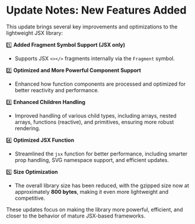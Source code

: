# Update Notes: New Features Added

This update brings several key improvements and optimizations to the lightweight JSX library:

1️⃣ **Added Fragment Symbol Support (JSX only)**

* Supports JSX `<></>` fragments internally via the `Fragment` symbol.

2️⃣ **Optimized and More Powerful Component Support**

* Enhanced how function components are processed and optimized for better reactivity and performance.

3️⃣ **Enhanced Children Handling**

* Improved handling of various child types, including arrays, nested arrays, functions (reactive), and primitives, ensuring more robust rendering.

4️⃣ **Optimized JSX Function**

* Streamlined the `jsx` function for better performance, including smarter prop handling, SVG namespace support, and efficient updates.

5️⃣ **Size Optimization**

* The overall library size has been reduced, with the gzipped size now at approximately **800 bytes**, making it even more lightweight and competitive.

These updates focus on making the library more powerful, efficient, and closer to the behavior of mature JSX-based frameworks.
